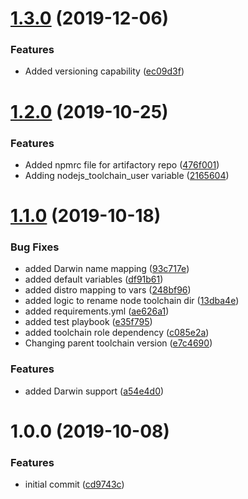 # [1.3.0](https://github.com/mongodb-ansible-roles/ansible-role-nodejs-toolchain/compare/v1.2.0...v1.3.0) (2019-12-06)


### Features

* Added versioning capability ([ec09d3f](https://github.com/mongodb-ansible-roles/ansible-role-nodejs-toolchain/commit/ec09d3f777c0d8868ed49e2e4195737b3bb25593))

# [1.2.0](https://github.com/mongodb-ansible-roles/ansible-role-nodejs-toolchain/compare/v1.1.0...v1.2.0) (2019-10-25)


### Features

* Added npmrc file for artifactory repo ([476f001](https://github.com/mongodb-ansible-roles/ansible-role-nodejs-toolchain/commit/476f0011613086f1cc72b0f1515df9d47f0c0b54))
* Adding nodejs_toolchain_user variable ([2165604](https://github.com/mongodb-ansible-roles/ansible-role-nodejs-toolchain/commit/2165604a7630bd9662e5bc83ece8c5a729a5359a))

# [1.1.0](https://github.com/mongodb-ansible-roles/ansible-role-nodejs-toolchain/compare/v1.0.0...v1.1.0) (2019-10-18)


### Bug Fixes

* added Darwin name mapping ([93c717e](https://github.com/mongodb-ansible-roles/ansible-role-nodejs-toolchain/commit/93c717e0c92c3aae7f721eb1bb0fa4fa6d65ed01))
* added default variables ([df91b61](https://github.com/mongodb-ansible-roles/ansible-role-nodejs-toolchain/commit/df91b61be5294218970d4382008695f1f0681969))
* added distro mapping to vars ([248bf96](https://github.com/mongodb-ansible-roles/ansible-role-nodejs-toolchain/commit/248bf9608da22ca0f6f4ab230a506c7ae9de0c9b))
* added logic to rename node toolchain dir ([13dba4e](https://github.com/mongodb-ansible-roles/ansible-role-nodejs-toolchain/commit/13dba4e3b4fee3f7fdacca882dba965ab1e6743a))
* added requirements.yml ([ae626a1](https://github.com/mongodb-ansible-roles/ansible-role-nodejs-toolchain/commit/ae626a15f984aa996e365bcfd86166e178100698))
* added test playbook ([e35f795](https://github.com/mongodb-ansible-roles/ansible-role-nodejs-toolchain/commit/e35f795e32478e0afda8bcee690b1793e2bda77a))
* added toolchain role dependency ([c085e2a](https://github.com/mongodb-ansible-roles/ansible-role-nodejs-toolchain/commit/c085e2ad79bcc92f5f3a25c31da1fc7ff5d6dc58))
* Changing parent toolchain version ([e7c4690](https://github.com/mongodb-ansible-roles/ansible-role-nodejs-toolchain/commit/e7c469000732e753915497a39127c72a5cb96618))


### Features

* added Darwin support ([a54e4d0](https://github.com/mongodb-ansible-roles/ansible-role-nodejs-toolchain/commit/a54e4d0bfdb6344b88d1b118ffbcd641073ef933))

# 1.0.0 (2019-10-08)


### Features

* initial commit ([cd9743c](https://github.com/mongodb-ansible-roles/ansible-role-nodejs/commit/cd9743c))
